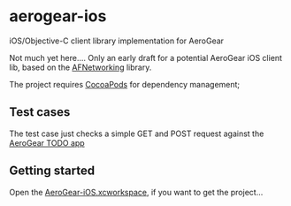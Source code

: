 aerogear-ios
============

iOS/Objective-C client library implementation for AeroGear

Not much yet here.... Only an early draft for a potential AeroGear iOS client lib,
based on the [AFNetworking](https://github.com/AFNetworking/AFNetworking/) library.

The project requires [CocoaPods](http://cocoapods.org/) for dependency management;

## Test cases

The test case just checks a simple GET and POST request against the [AeroGear TODO app](http://todo-aerogear.rhcloud.com/)

## Getting started

Open the [AeroGear-iOS.xcworkspace](tree/master/AeroGear-iOS/AeroGear-iOS.xcworkspace), if you want to get the project...